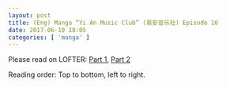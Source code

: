 ```yaml
---
layout: post
title: (Eng) Manga “Yi An Music Club” (易安音乐社) Episode 16
date: 2017-06-10 18:05
categories: [ 'manga' ]
---
```


Please read on LOFTER: [Part 1](http://quadrifolium.lofter.com/post/1d4edd3a_1015793a), [Part 2](http://quadrifolium.lofter.com/post/1d4edd3a_1015793b)

Reading order: Top to bottom, left to right.
